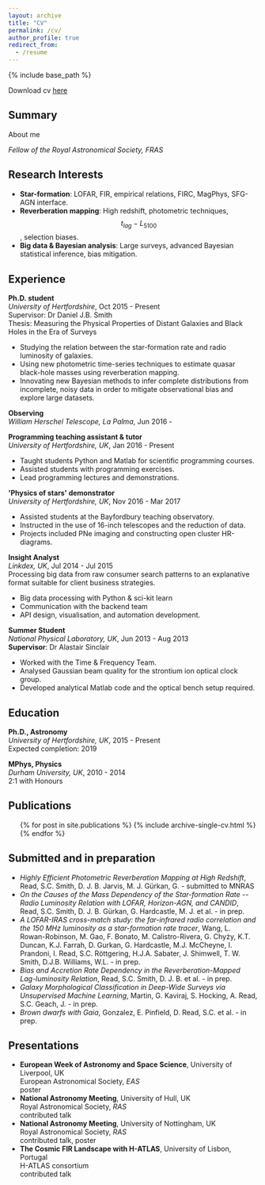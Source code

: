 ```yaml
---
layout: archive
title: "CV"
permalink: /cv/
author_profile: true
redirect_from:
  - /resume
---
```


{% include base_path %}

Download cv [here](/latex/cv-shauncread.pdf)

## Summary
 About me


 *Fellow of the Royal Astronomical Society, FRAS*



## Research Interests
* **Star-formation**: LOFAR, FIR, empirical relations, FIRC, MagPhys, SFG-AGN interface.
* **Reverberation mapping**: High redshift, photometric techniques, $$t_{lag}-L_{5100}$$, selection
biases.
* **Big data & Bayesian analysis**: Large surveys, advanced Bayesian statistical inference, bias mitigation.


## Experience
**Ph.D. student**  
*University of Hertfordshire*, Oct 2015 - Present  
Supervisor: Dr Daniel J.B. Smith  
Thesis: Measuring the Physical Properties of Distant Galaxies and Black
Holes in the Era of Surveys  
-   Studying the relation between the star-formation rate and radio
    luminosity of galaxies.
-   Using new photometric time-series techniques to estimate quasar
    black-hole masses using reverberation mapping.
-   Innovating new Bayesian methods to infer complete distributions from
    incomplete, noisy data in order to mitigate observational bias and
    explore large datasets.

**Observing**  
*William Herschel Telescope, La Palma*, Jun 2016 -   
  
  


**Programming teaching assistant & tutor**  
*University of Hertfordshire, UK*, Jan 2016 - Present  
  
  
-   Taught students Python and Matlab for scientific programming
    courses.
-   Assisted students with programming exercises.
-   Lead programming lectures and demonstrations.

**'Physics of stars' demonstrator**  
*University of Hertfordshire, UK*, Nov 2016 - Mar 2017  
  
  
-   Assisted students at the Bayfordbury teaching observatory.
-   Instructed in the use of 16-inch telescopes and the reduction of
    data.
-   Projects included PNe imaging and constructing open cluster
    HR-diagrams.

**Insight Analyst**  
*Linkdex, UK*, Jul 2014 - Jul 2015  
Processing big data from raw consumer search patterns to an explanative
format suitable for client business strategies.  
  
-   Big data processing with Python & sci-kit learn
-   Communication with the backend team
-   API design, visualisation, and automation development.

**Summer Student**  
*National Physical Laboratory, UK*, Jun 2013 - Aug 2013  
**Supervisor**: Dr Alastair Sinclair  
  
-   Worked with the Time & Frequency Team.
-   Analysed Gaussian beam quality for the strontium ion optical clock
    group.
-   Developed analytical Matlab code and the optical bench setup
    required.



## Education
**Ph.D., Astronomy**  
*University of Hertfordshire, UK*, 2015 - Present  
Expected completion: 2019

**MPhys, Physics**  
*Durham University, UK*, 2010 - 2014  
2:1 with Honours



## Publications
  <ul>{% for post in site.publications %}
    {% include archive-single-cv.html %}
  {% endfor %}</ul>
  
  
## Submitted and in preparation
* *Highly Efficient Photometric Reverberation Mapping at High Redshift*, Read, S.C. Smith, D. J. B. Jarvis, M. J. Gürkan, G. - submitted to MNRAS
* *On the Causes of the Mass Dependency of the Star-formation Rate -- Radio
Luminosity Relation with LOFAR, Horizon-AGN, and CANDID*, Read, S.C. Smith, D. J. B. Gürkan, G. Hardcastle, M. J. et al. - in prep.
* *A LOFAR-IRAS cross-match study: the far-infrared radio correlation and
the 150 MHz luminosity as a star-formation rate tracer*, Wang, L. Rowan-Robinson, M. Gao, F. Bonato, M. Calistro-Rivera, G.
Chyży, K.T. Duncan, K.J. Farrah, D. Gurkan, G. Hardcastle, M.J.
McCheyne, I. Prandoni, I. Read, S.C. Röttgering, H.J.A. Sabater, J.
Shimwell, T. W. Smith, D.J.B. Williams, W.L. - in prep.
* *Bias and Accretion Rate Dependency in the Reverberation-Mapped
Lag-luminosity Relation*, Read, S.C. Smith, D. J. B. et al. - in prep.
* *Galaxy Morphological Classification in Deep-Wide Surveys via
Unsupervised Machine Learning*, Martin, G. Kaviraj, S. Hocking, A. Read, S.C. Geach, J. - in prep.
* *Brown dwarfs with Gaia*, Gonzalez, E. Pinfield, D. Read, S.C. et al. - in prep.


## Presentations
* **European Week of Astronomy and Space Science**, University of Liverpool, UK  
European Astronomical Society, *EAS*  
poster
* **National Astronomy Meeting**, University of Hull, UK  
Royal Astronomical Society, *RAS*  
contributed talk
* **National Astronomy Meeting**, University of Nottingham, UK  
Royal Astronomical Society, *RAS*  
contributed talk, poster
* **The Cosmic FIR Landscape with H-ATLAS**, University of Lisbon, Portugal  
H-ATLAS consortium  
contributed talk